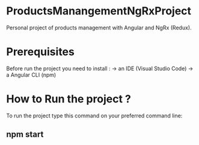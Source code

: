 # ProductsManangementNgRxProject
Personal project of products management with Angular and NgRx (Redux).

# Prerequisites
Before run the project you need to install :
-> an IDE (Visual Studio Code)
-> a Angular CLI (npm) 

# How to Run the project ?
To run the project type this command on your preferred command line:
## npm start
